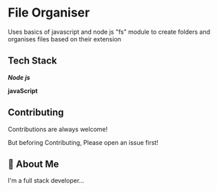 # File Organiser
Uses basics of javascript and node js "fs" module to create folders and organises files based on their extension


## Tech Stack
***Node js***

**javaScript**


## Contributing

Contributions are always welcome!

But beforing Contributing, Please open an issue first!
## 🚀 About Me
I'm a full stack developer...
